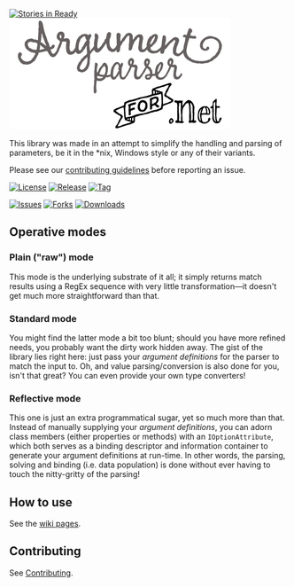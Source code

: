 [![Stories in Ready](https://badge.waffle.io/LouisTakePILLz/ArgumentParser.png?label=ready&title=Ready)](https://waffle.io/LouisTakePILLz/ArgumentParser)
![Logo](./img/logo.png)

This library was made in an attempt to simplify the handling and parsing of parameters, be it in the \*nix, Windows style or any of their variants.

Please see our [contributing guidelines](./CONTRIBUTING.md) before reporting an issue.

[![License](https://img.shields.io/badge/license-GPLv3-blue.svg)](./LICENSE)
[![Release](https://img.shields.io/github/release/louistakepillz/argumentparser.svg)](../../releases)
[![Tag](https://img.shields.io/github/tag/louistakepillz/argumentparser.svg)](../../tags)

[![Issues](https://img.shields.io/github/issues/louistakepillz/argumentparser.svg)](../../issues)
[![Forks](https://img.shields.io/github/forks/louistakepillz/argumentparser.svg)](../../network)
[![Downloads](https://img.shields.io/nuget/dt/ArgumentParser.svg)](https://www.nuget.org/packages/ArgumentParser)

## Operative modes

### Plain ("raw") mode

  This mode is the underlying substrate of it all; it simply returns match results using a RegEx sequence with very little transformation&mdash;it doesn't get much more straightforward than that.

### Standard mode

  You might find the latter mode a bit too blunt; should you have more refined needs, you probably want the dirty work hidden away. The gist of the library lies right here: just pass your *argument definitions* for the parser to match the input to.
  Oh, and value parsing/conversion is also done for you, isn't that great? You can even provide your own type converters!

### Reflective mode

  This one is just an extra programmatical sugar, yet so much more than that. Instead of manually supplying your *argument definitions*, you can adorn class members (either properties or methods) with an `IOptionAttribute`, which both serves as a binding descriptor and information container to generate your argument definitions at run-time. In other words, the parsing, solving and binding (i.e. data population) is done without ever having to touch the nitty-gritty of the parsing!

## How to use

See the [wiki pages](../../wiki).

## Contributing

See [Contributing](./CONTRIBUTING.md).
